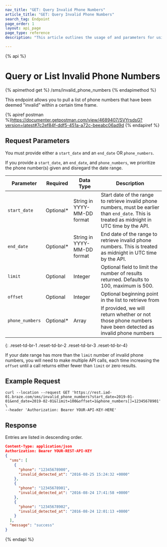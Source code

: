 ```yaml
---
nav_title: "GET: Query Invalid Phone Numbers"
article_title: "GET: Query Invalid Phone Numbers"
search_tag: Endpoint
page_order: 1
layout: api_page
page_type: reference
description: "This article outlines the usage of and parameters for using the retrieve a List of Invalid Phone Numbers Braze endpoint."

---
```

{% api %}
# Query or List Invalid Phone Numbers
{% apimethod get %}
/sms/invalid_phone_numbers
{% endapimethod %}

This endpoint allows you to pull a list of phone numbers that have been deemed "invalid" within a certain time frame.

{% apiref postman %}https://documenter.getpostman.com/view/4689407/SVYrsdsG?version=latest#7c2ef84f-ddf5-451a-a72c-beeabc06ad9d {% endapiref %}
## Request Parameters

You must provide either a `start_date` and an `end_date` OR `phone_numbers`.

If you provide a `start_date`, an `end_date`, and `phone_numbers`, we prioritize the phone number(s) given and disregard the date range.

| Parameter | Required | Data Type | Description |
| ----------|-----------| ----------|----- |
| `start_date` | Optional* | String in YYYY-MM-DD format| Start date of the range to retrieve invalid phone numbers, must be earlier than `end_date`. This is treated as midnight in UTC time by the API. |
| `end_date` | Optional* | String in YYYY-MM-DD format | End date of the range to retrieve invalid phone numbers. This is treated as midnight in UTC time by the API. |
| `limit` | Optional | Integer | Optional field to limit the number of results returned. Defaults to 100, maximum is 500. |
| `offset` | Optional | Integer | Optional beginning point in the list to retrieve from |
| `phone_numbers` | Optional* | Array | If provided, we will return whether or not those phone numbers have been detected as invalid phone numbers |
{: .reset-td-br-1 .reset-td-br-2 .reset-td-br-3  .reset-td-br-4}

If your date range has more than the `limit` number of invalid phone numbers, you will need to make multiple API calls, each time increasing the `offset` until a call returns either fewer than `limit` or zero results.

## Example Request
```
curl --location --request GET 'https://rest.iad-01.braze.com/sms/invalid_phone_numbers?start_date=2019-01-01&end_date=2019-02-01&limit=100&offset=1&phone_numbers[]=12345678901' \
--header 'Authorization: Bearer YOUR-API-KEY-HERE'
```

## Response
Entries are listed in descending order.

```json
Content-Type: application/json
Authorization: Bearer YOUR-REST-API-KEY
{
  "sms": [
    {
      "phone": "12345678900",
      "invalid_detected_at": "2016-08-25 15:24:32 +0000"
    },
    {
      "phone": "12345678901",
      "invalid_detected_at": "2016-08-24 17:41:58 +0000"
    },
    {
      "phone": "12345678902",
      "invalid_detected_at": "2016-08-24 12:01:13 +0000"
    }
  ],
  "message": "success"
}
```
{% endapi %}